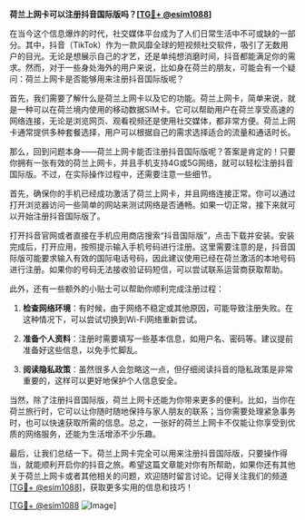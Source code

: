 **荷兰上网卡可以注册抖音国际版吗？[[TG💪+ @esim1088](https://t.me/s/esim1088)]**

在当今这个信息爆炸的时代，社交媒体平台成为了人们日常生活中不可或缺的一部分。其中，抖音（TikTok）作为一款风靡全球的短视频社交软件，吸引了无数用户的目光。无论是想展示自己的才艺，还是单纯想消磨时间，抖音都能满足你的需求。然而，对于一些身处海外的用户来说，比如身在荷兰的朋友，可能会有一个疑问：荷兰上网卡是否能够用来注册抖音国际版呢？

首先，我们需要了解什么是荷兰上网卡以及它的功能。荷兰上网卡，简单来说，就是一种可以在荷兰境内使用的移动数据SIM卡。它可以帮助用户在荷兰享受高速的网络连接，无论是浏览网页、观看视频还是使用社交媒体，都非常方便。荷兰上网卡通常提供多种套餐选择，用户可以根据自己的需求选择适合的流量和通话时长。

那么，回到问题本身——荷兰上网卡能否注册抖音国际版呢？答案是肯定的！只要你拥有一张有效的荷兰上网卡，并且手机支持4G或5G网络，就可以轻松注册抖音国际版。不过，在实际操作过程中，还需要注意一些细节。

首先，确保你的手机已经成功激活了荷兰上网卡，并且网络连接正常。你可以通过打开浏览器访问一些简单的网站来测试网络是否通畅。如果一切正常，接下来就可以开始注册抖音国际版了。

打开抖音官网或者直接在手机应用商店搜索“抖音国际版”，点击下载并安装。安装完成后，打开应用，按照提示输入手机号码进行注册。这里需要注意的是，抖音国际版可能要求输入有效的国际电话号码，因此建议使用已经在荷兰激活的本地号码进行注册。如果你的号码无法接收验证码短信，可以尝试联系运营商获取帮助。

此外，还有一些额外的小贴士可以帮助你顺利完成注册过程：

1. **检查网络环境**：有时候，由于网络不稳定或其他原因，可能导致注册失败。在这种情况下，可以尝试切换到Wi-Fi网络重新尝试。
   
2. **准备个人资料**：注册时需要填写一些基本信息，如用户名、密码等。建议提前准备好这些信息，以免手忙脚乱。
   
3. **阅读隐私政策**：虽然很多人会忽略这一点，但仔细阅读抖音的隐私政策是非常重要的，这样可以更好地保护个人信息安全。

当然，除了注册抖音国际版，荷兰上网卡还能为你带来更多的便利。比如，当你在荷兰旅行时，它可以让你随时随地保持与家人朋友的联系；当你需要处理紧急事务时，也可以快速获取所需的信息。总之，一张好的荷兰上网卡不仅能让你享受到优质的网络服务，还能为生活增添不少乐趣。

最后，让我们总结一下。荷兰上网卡完全可以用来注册抖音国际版，只要操作得当，就能顺利开启你的抖音之旅。希望这篇文章能对你有所帮助，如果你还有其他关于荷兰上网卡或者其他相关的问题，欢迎随时留言讨论。记得关注我们的频道[[TG💪+ @esim1088](https://t.me/s/esim1088)]，获取更多实用的信息和技巧！

[[TG💪+ @esim1088](https://t.me/s/esim1088) ![Image](https://i.postimg.cc/4NQfJmqS/Snipaste-2025-05-13-00-14-12.png)]